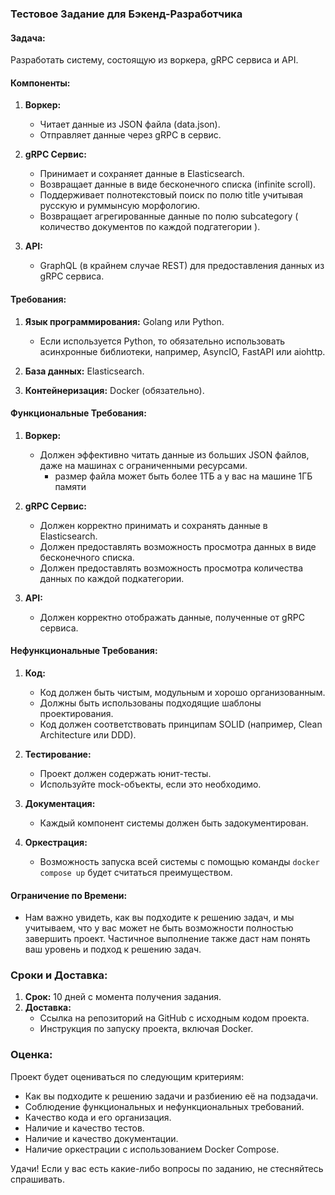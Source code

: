 ### Тестовое Задание для Бэкенд-Разработчика

#### Задача:
Разработать систему, состоящую из воркера, gRPC сервиса и API.

#### Компоненты:

1. **Воркер:**
   - Читает данные из JSON файла (data.json).
   - Отправляет данные через gRPC в сервис.

2. **gRPC Сервис:**
   - Принимает и сохраняет данные в Elasticsearch.
   - Возвращает данные в виде бесконечного списка (infinite scroll).
   - Поддерживает полнотекстовый поиск по полю title учитывая русскую и руммынсую морфологию.
   - Возвращает агрегированные данные по полю subcategory ( количество документов по каждой подгатегории ).

3. **API:**
   - GraphQL (в крайнем случае REST) для предоставления данных из gRPC сервиса.

#### Требования:

1. **Язык программирования:** Golang или Python.
   - Если используется Python, то обязательно использовать асинхронные библиотеки, например, AsyncIO, FastAPI или aiohttp.

2. **База данных:** Elasticsearch.
3. **Контейнеризация:** Docker (обязательно).

#### Функциональные Требования:

1. **Воркер:**
   - Должен эффективно читать данные из больших JSON файлов, даже на машинах с ограниченными ресурсами.
		- размер файла может быть более 1ТБ а у вас на машине 1ГБ памяти

2. **gRPC Сервис:**
   - Должен корректно принимать и сохранять данные в Elasticsearch.
   - Должен предоставлять возможность просмотра данных в виде бесконечного списка.
   - Должен предоставлять возможность просмотра количества данных по каждой подкатегории.

3. **API:**
   - Должен корректно отображать данные, полученные от gRPC сервиса.

#### Нефункциональные Требования:

1. **Код:**
   - Код должен быть чистым, модульным и хорошо организованным.
   - Должны быть использованы подходящие шаблоны проектирования.
   - Код должен соответствовать принципам SOLID (например, Clean Architecture или DDD).

2. **Тестирование:**
   - Проект должен содержать юнит-тесты.
   - Используйте mock-объекты, если это необходимо.

3. **Документация:**
   - Каждый компонент системы должен быть задокументирован.

4. **Оркестрация:**
   - Возможность запуска всей системы с помощью команды `docker compose up` будет считаться преимуществом.

#### Ограничение по Времени:
- Нам важно увидеть, как вы подходите к решению задач, и мы учитываем, что у вас может не быть возможности полностью завершить проект. 
Частичное выполнение также даст нам понять ваш уровень и подход к решению задач.

### Сроки и Доставка:

1. **Срок:** 10 дней с момента получения задания.
2. **Доставка:** 
   - Ссылка на репозиторий на GitHub с исходным кодом проекта.
   - Инструкция по запуску проекта, включая Docker.

### Оценка:

Проект будет оцениваться по следующим критериям:

- Как вы подходите к решению задачи и разбиению её на подзадачи.
- Соблюдение функциональных и нефункциональных требований.
- Качество кода и его организация.
- Наличие и качество тестов.
- Наличие и качество документации.
- Наличие оркестрации с использованием Docker Compose.

Удачи! Если у вас есть какие-либо вопросы по заданию, не стесняйтесь спрашивать.

